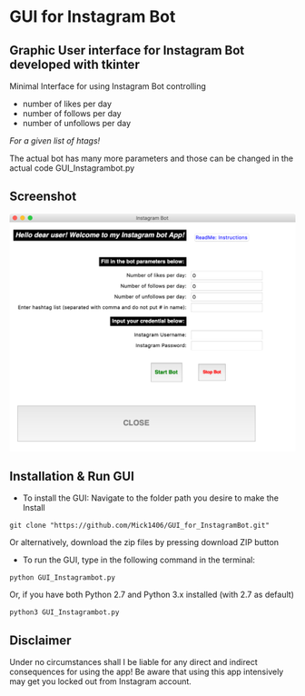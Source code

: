 # GUI for Instagram Bot

## Graphic User interface for Instagram Bot developed with tkinter

Minimal Interface for using Instagram Bot controlling
 - number of likes per day
 - number of follows per day
 - number of unfollows per day

*For a given list of htags!*

The actual bot has many more parameters and those can be changed in the actual code GUI_Instagrambot.py

## Screenshot

![Screenshot](/Screenshot_GUI_InstaBot.png)

## Installation & Run GUI

- To install the GUI: Navigate to the folder path you desire to make the Install
```
git clone "https://github.com/Mick1406/GUI_for_InstagramBot.git"
```
Or alternatively, download the zip files by pressing download ZIP button


- To run the GUI, type in the following command in the terminal:
```
python GUI_Instagrambot.py
```
Or, if you have both Python 2.7 and Python 3.x installed (with 2.7 as default)
```
python3 GUI_Instagrambot.py
```

## Disclaimer

Under no circumstances shall I be liable for any direct and indirect consequences for using the app!
Be aware that using this app intensively may get you locked out from Instagram account.
